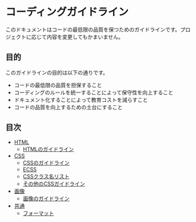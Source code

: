 # コーディングガイドライン
このドキュメントはコードの最低限の品質を保つためのガイドラインです。プロジェクトに応じて内容を変更してもかまいません。

## 目的
このガイドラインの目的は以下の通りです。

- コードの最低限の品質を担保すること
- コーディングのルールを統一することによって保守性を向上すること
- ドキュメント化することによって教育コストを減らすこと
- コードの品質を向上するための土台にすること

## 目次

- [HTML](html/README.md)
  - [HTMLのガイドライン](html/html-guideline.md)
- [CSS](css/README.md)
  - [CSSのガイドライン](css/css-guideline.md)
  - [ECSS](css/how-to-ecss.md)
  - [CSSクラス名リスト](css/css-naming-list.md)
  - [その他のCSSガイドライン](css/another-css-guidelines.md)
- [画像](image/README.md)
  - [画像のガイドライン](image/image-guideline.md)
- [共通](common/README.md)
  - [フォーマット](common/format.md)

